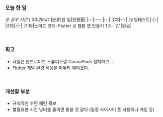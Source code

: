 ### 오늘 한 일
_순 공부 시간 | 00:29:41_
|분류|한 일|진행률|
|:-:|:---:|:-:|
|CS|-|-|
|코딩테스트|-|-|
|iOS|-|-|
|기타|노마드 코더: Flutter 로 웹툰 앱 만들기 1.3 - 2.1|완료|

<br>

### 회고
- 내일은 안드로이드 스튜디오랑 CocoaPods 설치하고 ...
- Flutter 개발 환경 세팅을 마무리 해야겠다.

<br>

### 개선할 부분
- 규칙적인 수면 패턴 확보
- 불필요한 시간 낭비를 줄이면 좋을 것 같다 (일정 사이사이 폰 사용이나 게임 등)
